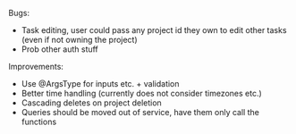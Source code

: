 Bugs:

- Task editing, user could pass any project id they own to edit other tasks (even if not owning the project)
- Prob other auth stuff

Improvements:

- Use @ArgsType for inputs etc. + validation
- Better time handling (currently does not consider timezones etc.)
- Cascading deletes on project deletion
- Queries should be moved out of service, have them only call the functions
